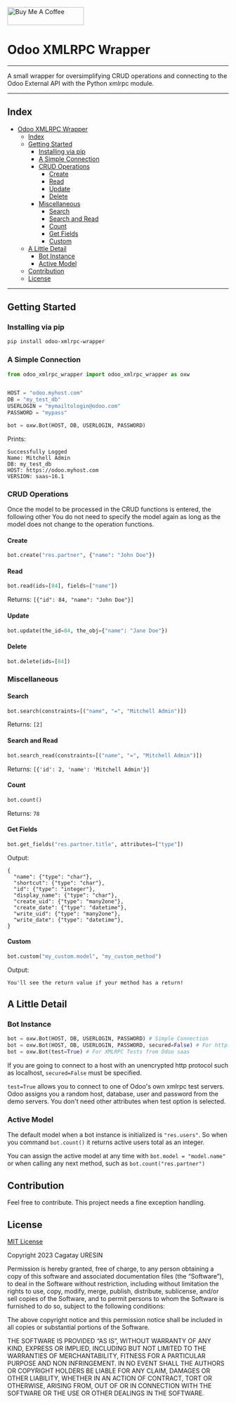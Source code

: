 <a href="https://www.buymeacoffee.com/cagatayuresin" target="_blank"><img src="https://cdn.buymeacoffee.com/buttons/default-orange.png" alt="Buy Me A Coffee" height="41" width="174"></a>

# Odoo XMLRPC Wrapper

***
A small wrapper for oversimplifying CRUD operations and connecting to the Odoo External API
with the Python xmlrpc module.
***

## Index

- [Odoo XMLRPC Wrapper](#odoo-xmlrpc-wrapper)
  - [Index](#index)
  - [Getting Started](#getting-started)
    - [Installing via pip](#installing-via-pip)
    - [A Simple Connection](#a-simple-connection)
    - [CRUD Operations](#crud-operations)
      - [Create](#create)
      - [Read](#read)
      - [Update](#update)
      - [Delete](#delete)
    - [Miscellaneous](#miscellaneous)
      - [Search](#search)
      - [Search and Read](#search-and-read)
      - [Count](#count)
      - [Get Fields](#get-fields)
      - [Custom](#custom)
  - [A Little Detail](#a-little-detail)
    - [Bot Instance](#bot-instance)
    - [Active Model](#active-model)
  - [Contribution](#contribution)
  - [License](#license)

***

## Getting Started

### Installing via pip

```bash
pip install odoo-xmlrpc-wrapper
```

### A Simple Connection

```python
from odoo_xmlrpc_wrapper import odoo_xmlrpc_wrapper as oxw


HOST = "odoo.myhost.com"
DB = "my_test_db"
USERLOGIN = "mymailtologin@odoo.com"
PASSWORD = "mypass"

bot = oxw.Bot(HOST, DB, USERLOGIN, PASSWORD)
```

Prints:

```commandline
Successfully Logged
Name: Mitchell Admin
DB: my_test_db
HOST: https://odoo.myhost.com
VERSION: saas~16.1
```

### CRUD Operations

Once the model to be processed in the CRUD functions is entered, the following other
You do not need to specify the model again as long as the model does not change to
the operation functions.

#### Create

```python
bot.create("res.partner", {"name": "John Doe"})
```

#### Read

```python
bot.read(ids=[84], fields=["name"])
```

Returns: `[{"id": 84, "name": "John Doe"}]`

#### Update

```python
bot.update(the_id=84, the_obj={"name": "Jane Doe"})
```

#### Delete

```python
bot.delete(ids=[84])
```

### Miscellaneous

#### Search

```python
bot.search(constraints=[("name", "=", "Mitchell Admin")])
```

Returns:
`[2]`

#### Search and Read

```python
bot.search_read(constraints=[("name", "=", "Mitchell Admin")])
```

Returns: `[{'id': 2, 'name': 'Mitchell Admin'}]`

#### Count

```python
bot.count()
```

Returns: `78`

#### Get Fields

```python
bot.get_fields("res.partner.title", attributes=["type"])
```

Output:

```commandline
{
  "name": {"type": "char"},
  "shortcut": {"type": "char"},
  "id": {"type": "integer"},
  "display_name": {"type": "char"},
  "create_uid": {"type": "many2one"},
  "create_date": {"type": "datetime"},
  "write_uid": {"type": "many2one"},
  "write_date": {"type": "datetime"},
}
```

#### Custom

```python
bot.custom("my_custom.model", "my_custom_method")
```

Output:

```commandline
You'll see the return value if your method has a return!
```

## A Little Detail

### Bot Instance

```python
bot = oxw.Bot(HOST, DB, USERLOGIN, PASSWORD) # Simple Connection
bot = oxw.Bot(HOST, DB, USERLOGIN, PASSWORD, secured=False) # For http:// (no-ssl) (localhost)
bot = oxw.Bot(test=True) # For XMLRPC Tests from Odoo saas
```

If you are going to connect to a host with an unencrypted http protocol such as localhost,
`secured=False` must be specified.

`test=True` allows you to connect to one of Odoo's own xmlrpc test servers. Odoo assigns
you a random host, database, user and password from the demo servers. You don't need other
attributes when test option is selected.

### Active Model

The default model when a bot instance is initialized is `"res.users"`. So when you command
`bot.count()` it returns active users total as an integer.

You can assign the active model at any time with `bot.model = "model.name"` or when calling
any next method, such as `bot.count("res.partner")`

## Contribution

Feel free to contribute. This project needs a fine exception handling.

## License

[MIT License](https://en.wikipedia.org/wiki/MIT_License)

Copyright 2023 Cagatay URESIN

Permission is hereby granted, free of charge, to any person obtaining a copy of this
software and associated documentation files (the “Software”), to deal in the Software
without restriction, including without limitation the rights to use, copy, modify, merge,
publish, distribute, sublicense, and/or sell copies of the Software, and to permit persons
to whom the Software is furnished to do so, subject to the following conditions:

The above copyright notice and this permission notice shall be included in all copies or
substantial portions of the Software.

THE SOFTWARE IS PROVIDED “AS IS”, WITHOUT WARRANTY OF ANY KIND, EXPRESS OR IMPLIED,
INCLUDING BUT NOT LIMITED TO THE WARRANTIES OF MERCHANTABILITY, FITNESS FOR A PARTICULAR
PURPOSE AND NON INFRINGEMENT. IN NO EVENT SHALL THE AUTHORS OR COPYRIGHT HOLDERS BE LIABLE
FOR ANY CLAIM, DAMAGES OR OTHER LIABILITY, WHETHER IN AN ACTION OF CONTRACT, TORT OR
OTHERWISE, ARISING FROM, OUT OF OR IN CONNECTION WITH THE SOFTWARE OR THE USE OR OTHER
DEALINGS IN THE SOFTWARE.
